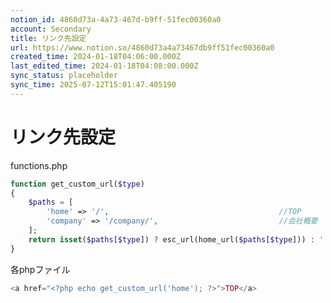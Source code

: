 ```yaml
---
notion_id: 4860d73a-4a73-467d-b9ff-51fec00360a0
account: Secondary
title: リンク先設定
url: https://www.notion.so/4860d73a4a73467db9ff51fec00360a0
created_time: 2024-01-18T04:06:00.000Z
last_edited_time: 2024-01-18T04:08:00.000Z
sync_status: placeholder
sync_time: 2025-07-12T15:01:47.405190
---
```

# リンク先設定

functions.php
```php
function get_custom_url($type)
{
	$paths = [
		'home' => '/',                                      //TOP
		'company' => '/company/',                           //会社概要
	];
	return isset($paths[$type]) ? esc_url(home_url($paths[$type])) : '';
}
```
各phpファイル
```php
<a href="<?php echo get_custom_url('home'); ?>">TOP</a>
```